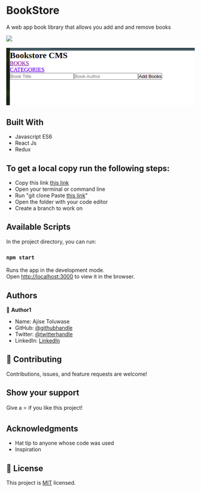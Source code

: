 # BookStore

A web app book library that allows you add and and remove books

![](https://img.shields.io/badge/Microverse-blueviolet)

![screenshot](img/crud.png)

## Built With

- Javascript ES6
- React Js
- Redux

## To get a local copy run the following steps:
- Copy this link [this link](https://github.com/Whoistolu/bookstore)
- Open your terminal or command line
- Run "git clone Paste [this link](https://github.com/Whoistolu/bookstore)"
- Open the folder with your code editor
- Create a branch to work on

## Available Scripts

In the project directory, you can run:

### `npm start`

Runs the app in the development mode.\
Open [http://localhost:3000](http://localhost:3000) to view it in the browser.



## Authors

👤 **Author1**

- Name: Ajise Toluwase
- GitHub: [@githubhandle](https://github.com/Whoistolu)
- Twitter: [@twitterhandle](https://twitter.com/Littletolu)
- LinkedIn: [LinkedIn](https://www.linkedin.com/in/toluwase-ajise-9b40411b2/)

## 🤝 Contributing

Contributions, issues, and feature requests are welcome!

## Show your support

Give a ⭐️ if you like this project!

## Acknowledgments

- Hat tip to anyone whose code was used
- Inspiration

## 📝 License

This project is [MIT](./MIT.md) licensed.
